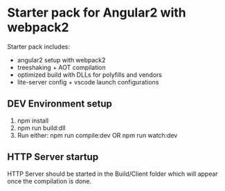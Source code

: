Starter pack for Angular2 with webpack2
=======================================

Starter pack includes:
- angular2 setup with webpack2 
- treeshaking + AOT compilation
- optimized build with DLLs for polyfills and vendors
- lite-server config + vscode launch configurations 

DEV Environment setup
---------------------

1. npm install
2. npm run build:dll
3. Run either: npm run compile:dev OR npm run watch:dev

HTTP Server startup
-------------------

HTTP Server should be started in the Build/Client folder which will appear once the compilation is done.




